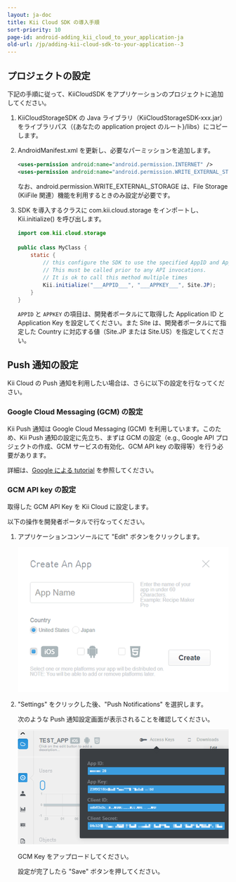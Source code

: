 ```yaml
---
layout: ja-doc
title: Kii Cloud SDK の導入手順
sort-priority: 10
page-id: android-adding_kii_cloud_to_your_application-ja
old-url: /jp/adding-kii-cloud-sdk-to-your-application--3
---
```

## プロジェクトの設定

下記の手順に従って、KiiCloudSDK をアプリケーションのプロジェクトに追加してください。

1.  KiiCloudStorageSDK の Java ライブラリ（KiiCloudStorageSDK-xxx.jar）をライブラリパス（{あなたの application project のルート}/libs）にコピーします。

2.  AndroidManifest.xml を更新し、必要なパーミッションを追加します。

    ```xml
    <uses-permission android:name="android.permission.INTERNET" />
    <uses-permission android:name="android.permission.WRITE_EXTERNAL_STORAGE" />
    ```

    なお、android.permission.WRITE\_EXTERNAL\_STORAGE は、File Storage (KiiFile 関連）機能を利用するときのみ設定が必要です。

3.  SDK を導入するクラスに com.kii.cloud.storage をインポートし、Kii.initialize() を呼び出します。

    ```java
    import com.kii.cloud.storage

    public class MyClass {
        static {
            // this configure the SDK to use the specified AppID and AppKey.
            // This must be called prior to any API invocations.
            // It is ok to call this method multiple times
            Kii.initialize("___APPID___", "___APPKEY___", Site.JP);
        }
    }
    ```

    `APPID` と `APPKEY` の項目は、開発者ポータルにて取得した Application ID と Application Key を設定してください。また Site は、開発者ポータルにて指定した Country に対応する値（Site.JP または Site.US）を指定してください。

## Push 通知の設定

Kii Cloud の Push 通知を利用したい場合は、さらに以下の設定を行なってください。

### Google Cloud Messaging (GCM) の設定

Kii Push 通知は Google Cloud Messaging (GCM) を利用しています。このため、Kii Push 通知の設定に先立ち、まずは GCM の設定（e.g., Google API プロジェクトの作成、GCM サービスの有効化、GCM API key の取得等）を行う必要があります。

詳細は、[Google による tutorial](http://developer.android.com/google/gcm/gs.html) を参照してください。

### GCM API key の設定

取得した GCM API Key を Kii Cloud に設定します。

以下の操作を開発者ポータルで行なってください。

1.  アプリケーションコンソールにて "Edit" ボタンをクリックします。

    ![](01.png)

2.  "Settings" をクリックした後、"Push Notifications" を選択します。

    次のような Push 通知設定画面が表示されることを確認してください。

    ![](02.png)

    GCM Key をアップロードしてください。

    設定が完了したら "Save" ボタンを押してください。
